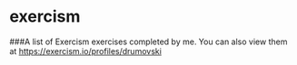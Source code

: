 # exercism
###A list of Exercism exercises completed by me.
You can also view them at https://exercism.io/profiles/drumovski
